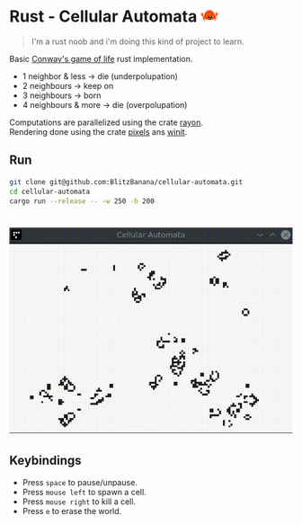# Rust - Cellular Automata <img src=".github/ferris.png" title="Cellular Ferris" width="30" height="22">

> I'm a rust noob and i'm doing this kind of project to learn.

Basic [Conway's game of life](https://en.wikipedia.org/wiki/Conway%27s_Game_of_Life) rust implementation.

- 1 neighbor & less -> die (underpolupation)
- 2 neighbours -> keep on
- 3 neighbours -> born
- 4 neighbours & more -> die (overpolupation)

Computations are parallelized using the crate [rayon](https://crates.io/crates/rayon).  
Rendering done using the crate [pixels](https://crates.io/crates/pixels) ans [winit](https://crates.io/crates/winit).

## Run

```sh
git clone git@github.com:BlitzBanana/cellular-automata.git
cd cellular-automata
cargo run --release -- -w 250 -h 200
```

<h1 align="center">
	<img src=".github/preview.gif" title="Cellular Automata preview">
</h1>

## Keybindings

- Press `space` to pause/unpause.
- Press `mouse left` to spawn a cell.
- Press `mouse right` to kill a cell.
- Press `e` to erase the world.

